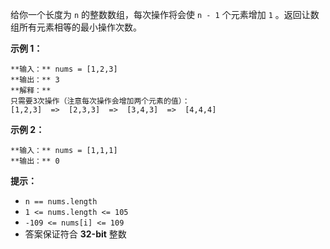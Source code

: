 给你一个长度为 `n` 的整数数组，每次操作将会使 `n - 1` 个元素增加 `1` 。返回让数组所有元素相等的最小操作次数。



**示例 1：**

    
    
    **输入：** nums = [1,2,3]
    **输出：** 3
    **解释：**
    只需要3次操作（注意每次操作会增加两个元素的值）：
    [1,2,3]  =>  [2,3,3]  =>  [3,4,3]  =>  [4,4,4]
    

**示例 2：**

    
    
    **输入：** nums = [1,1,1]
    **输出：** 0
    



**提示：**

  * `n == nums.length`
  * `1 <= nums.length <= 105`
  * `-109 <= nums[i] <= 109`
  * 答案保证符合 **32-bit** 整数

